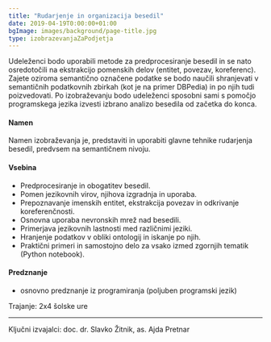 ```yaml
---
title: "Rudarjenje in organizacija besedil"
date: 2019-04-19T0:00:00+01:00
bgImage: images/background/page-title.jpg
type: izobrazevanjaZaPodjetja
---
```

Udeleženci bodo uporabili metode za predprocesiranje besedil in se nato osredotočili na ekstrakcijo pomenskih delov (entitet, povezav, koreferenc). Zajete oziroma semantično označene podatke se bodo naučili shranjevati v semantičnih podatkovnih zbirkah (kot je na primer DBPedia) in po njih tudi poizvedovati. 
Po izobraževanju bodo udeleženci sposobni sami s pomočjo programskega jezika izvesti izbrano analizo besedila od začetka do konca.

#### Namen
Namen izobraževanja je, predstaviti in uporabiti glavne tehnike rudarjenja besedil, predvsem na semantičnem nivoju. 

#### Vsebina
- Predprocesiranje in obogatitev besedil.
- Pomen jezikovnih virov, njihova izgradnja in uporaba.
- Prepoznavanje imenskih entitet, ekstrakcija povezav in odkrivanje koreferenčnosti.
- Osnovna uporaba nevronskih mrež nad besedili.
- Primerjava jezikovnih lastnosti med različnimi jeziki.
- Hranjenje podatkov v obliki ontologij in iskanje po njih.
- Praktični primeri in samostojno delo za vsako izmed zgornjih tematik (Python notebook).

#### Predznanje
- osnovno predznanje iz programiranja (poljuben programski jezik)

Trajanje: 2x4 šolske ure

---

Ključni izvajalci: doc. dr. Slavko Žitnik, as. Ajda Pretnar
